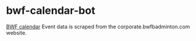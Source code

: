 # bwf-calendar-bot

[BWF calendar]([https://markdownlivepreview.com/](https://calendar.google.com/calendar/u/0?cid=YWVjZjU4ZGRiN2QzMWMwNDgxOWE5YWQ5YmRkNzE4YTE3NjA5ZjIzNmRhMzEyMTVkMWNlN2QwODg2MWZmZWZkY0Bncm91cC5jYWxlbmRhci5nb29nbGUuY29t))  
Event data is scraped from the corporate.bwfbadminton.com website.
